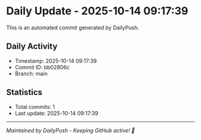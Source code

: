 # Daily Update - 2025-10-14 09:17:39

This is an automated commit generated by DailyPush.

## Daily Activity
- Timestamp: 2025-10-14 09:17:39
- Commit ID: bb02806c
- Branch: main

## Statistics
- Total commits: 1
- Last update: 2025-10-14 09:17:39

---
*Maintained by DailyPush - Keeping GitHub active! 🚀*
